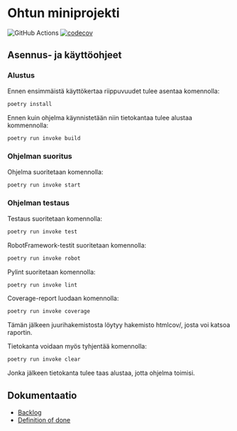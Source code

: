# Ohtun miniprojekti

![GitHub Actions](https://github.com/Kove71/Ohtu_miniprojekti/workflows/CI/badge.svg)
[![codecov](https://codecov.io/gh/Kove71/Ohtu_miniprojekti/branch/main/graph/badge.svg?token=YZAPS40O41)](https://codecov.io/gh/Kove71/Ohtu_miniprojekti)

## Asennus- ja käyttöohjeet

### Alustus

Ennen ensimmäistä käyttökertaa riippuvuudet tulee asentaa komennolla: 
```bash
poetry install
```
Ennen kuin ohjelma käynnistetään niin tietokantaa tulee alustaa kommennolla:
```bash
poetry run invoke build
```

### Ohjelman suoritus

Ohjelma suoritetaan komennolla:
```bash
poetry run invoke start
```

### Ohjelman testaus

Testaus suoritetaan komennolla:
```bash
poetry run invoke test
```
RobotFramework-testit suoritetaan komennolla:
```bash
poetry run invoke robot
```
Pylint suoritetaan komennolla:
```bash
poetry run invoke lint
```
Coverage-report luodaan komennolla:
```bash
poetry run invoke coverage
```
Tämän jälkeen juurihakemistosta löytyy hakemisto htmlcov/, josta voi katsoa raportin.

Tietokanta voidaan myös tyhjentää komennolla:
```bash
poetry run invoke clear
```
Jonka jälkeen tietokanta tulee taas alustaa, jotta ohjelma toimisi. 

## Dokumentaatio

- [Backlog](https://docs.google.com/spreadsheets/d/1Av-S8CRkLMrIsAKHgrrVVXugRZbDxyBik0xdSajMxEg)
- [Definition of done](dokumentaatio/definitionofdone.md)
